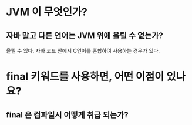 # JVM 이 무엇인가? 


## 자바 말고 다른 언어는 JVM 위에 올릴 수 없는가? 

올릴 수 있다. 자바 코드 안에서 C언어를 혼합하여 사용하는 경우가 있다. 

# final 키워드를 사용하면, 어떤 이점이 있나요?



## final 은 컴파일시 어떻게 취급 되는가? 
